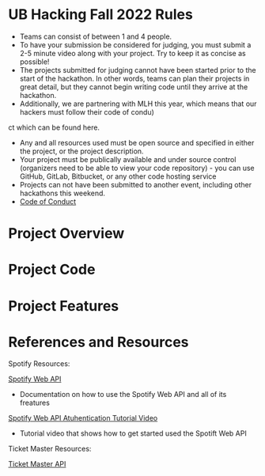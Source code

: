 # UB Hacking Fall 2022 Rules 
- Teams can consist of between 1 and 4 people.
- To have your submission be considered for judging, you must submit a 2-5 minute video along with your project. Try to keep it as concise as possible!
- The projects submitted for judging cannot have been started prior to the start of the hackathon. In other words, teams can plan their projects in great detail, but they cannot begin writing code until they arrive at the hackathon.
- Additionally, we are partnering with MLH this year, which means that our hackers must follow their code of condu)

ct which can be found here.
- Any and all resources used must be open source and specified in either the project, or the project description.
- Your project must be publically available and under source control (organizers need to be able to view your code repository) -  you can use GitHub, GitLab, Bitbucket, or any other code hosting service
- Projects can not have been submitted to another event, including other hackathons this weekend.
- [Code of Conduct](https://drive.google.com/file/d/1RH_TtRu6EOHSbOoiSj2h1Q4jswtVILzE/view)

# Project Overview 

# Project Code 

# Project Features 


# References and Resources

Spotify Resources: 

[Spotify Web API](https://developer.spotify.com/documentation/web-api/) 
* Documentation on how to use the Spotify Web API and all of its freatures

[Spotify Web API Atuhentication Tutorial Video](https://www.youtube.com/watch?v=1vR3m0HupGI) 
* Tutorial video that shows how to get started used the Spotift Web API


Ticket Master Resources: 

[Ticket Master API](https://developer.ticketmaster.com/products-and-docs/apis/getting-started/)
